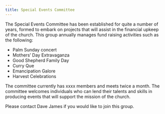 ```yaml
---
title: Special Events Committee
---
```

The Special Events Committee has been established for quite a number of  years, formed to embark on projects that will assist in the financial upkeep of the church.  This group annually manages fund raising activities such as the following:
* Palm Sunday concert
* Mothers’ Day Extravaganza
* Good Shepherd Family Day
* Curry Que
* Emancipation Galore
* Harvest Celebrations

The committee currently has xxxx members and meets twice a month.   The committee welcomes individuals who can lend their talents and skills in producing events that will support the mission of the church. 

Please contact Dave James if you would like to join this group. 
